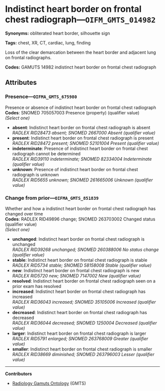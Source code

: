 # Indistinct heart border on frontal chest radiograph—`OIFM_GMTS_014982`

**Synonyms:** obliterated heart border, silhouette sign

**Tags:** chest, XR, CT, cardiac, lung, finding

Loss of the clear demarcation between the heart border and adjacent lung on frontal radiographs.

**Codes:** GAMUTS 14982 indistinct heart border on frontal chest radiograph

## Attributes

### Presence—`OIFMA_GMTS_675980`

Presence or absence of indistinct heart border on frontal chest radiograph  
**Codes**: SNOMED 705057003 Presence (property) (qualifier value)  
*(Select one)*

- **absent**: Indistinct heart border on frontal chest radiograph is absent  
_RADLEX RID28473 absent; SNOMED 2667000 Absent (qualifier value)_
- **present**: Indistinct heart border on frontal chest radiograph is present  
_RADLEX RID28472 present; SNOMED 52101004 Present (qualifier value)_
- **indeterminate**: Presence of indistinct heart border on frontal chest radiograph cannot be determined  
_RADLEX RID39110 indeterminate; SNOMED 82334004 Indeterminate (qualifier value)_
- **unknown**: Presence of indistinct heart border on frontal chest radiograph is unknown  
_RADLEX RID5655 unknown; SNOMED 261665006 Unknown (qualifier value)_

### Change from prior—`OIFMA_GMTS_851839`

Whether and how a indistinct heart border on frontal chest radiograph has changed over time  
**Codes**: RADLEX RID49896 change; SNOMED 263703002 Changed status (qualifier value)  
*(Select one)*

- **unchanged**: Indistinct heart border on frontal chest radiograph is unchanged  
_RADLEX RID39268 unchanged; SNOMED 260388006 No status change (qualifier value)_
- **stable**: Indistinct heart border on frontal chest radiograph is stable  
_RADLEX RID5734 stable; SNOMED 58158008 Stable (qualifier value)_
- **new**: Indistinct heart border on frontal chest radiograph is new  
_RADLEX RID5720 new; SNOMED 7147002 New (qualifier value)_
- **resolved**: Indistinct heart border on frontal chest radiograph seen on a prior exam has resolved  
- **increased**: Indistinct heart border on frontal chest radiograph has increased  
_RADLEX RID36043 increased; SNOMED 35105006 Increased (qualifier value)_
- **decreased**: Indistinct heart border on frontal chest radiograph has decreased  
_RADLEX RID36044 decreased; SNOMED 1250004 Decreased (qualifier value)_
- **larger**: Indistinct heart border on frontal chest radiograph is larger  
_RADLEX RID5791 enlarged; SNOMED 263768009 Greater (qualifier value)_
- **smaller**: Indistinct heart border on frontal chest radiograph is smaller  
_RADLEX RID38669 diminished; SNOMED 263796003 Lesser (qualifier value)_

---

**Contributors**

- [Radiology Gamuts Ontology](https://gamuts.net/) (GMTS)